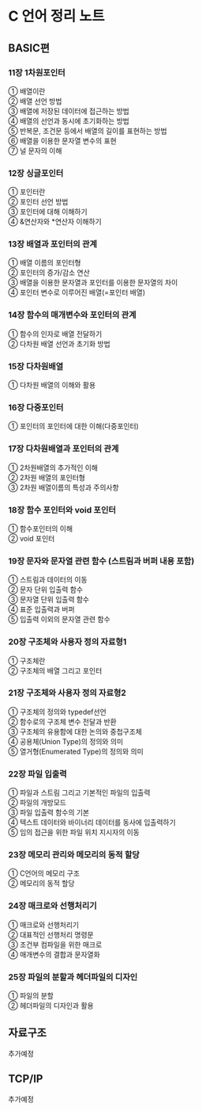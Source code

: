 # C 언어 정리 노트

## BASIC편
### 11장 1차원포인터   
   ① 배열이란   
   ② 배열 선언 방법   
   ③ 배열에 저장된 데이터에 접근하는 방법   
   ④ 배열의 선언과 동시에 초기화하는 방법   
   ⑤ 반복문, 조건문 등에서 배열의 길이를 표현하는 방법   
   ⑥ 배열을 이용한 문자열 변수의 표현   
   ⑦ 널 문자의 이해   
### 12장 싱글포인터   
   ① 포인터란   
   ② 포인터 선언 방법   
   ③ 포인터에 대해 이해하기   
   ④ &연산자와 *연산자 이해하기   
### 13장 배열과 포인터의 관계   
   ① 배열 이름의 포인터형   
   ② 포인터의 증가/감소 연산   
   ③ 배열을 이용한 문자열과 포인터를 이용한 문자열의 차이   
   ④ 포인터 변수로 이루어진 배열(=포인터 배열)   
### 14장 함수의 매개변수와 포인터의 관계   
   ① 함수의 인자로 배열 전달하기   
   ② 다차원 배열 선언과 초기화 방법   
### 15장 다차원배열   
   ① 다차원 배열의 이해와 활용   
### 16장 다중포인터   
   ① 포인터의 포인터에 대한 이해(다중포인터)   
### 17장 다차원배열과 포인터의 관계   
   ① 2차원배열의 추가적인 이해   
   ② 2차원 배열의 포인터형   
   ③ 2차원 배열이름의 특성과 주의사항   
### 18장 함수 포인터와 void 포인터   
   ① 함수포인터의 이해   
   ② void 포인터   
### 19장 문자와 문자열 관련 함수 (스트림과 버퍼 내용 포함)   
   ① 스트림과 데이터의 이동   
   ② 문자 단위 입출력 함수   
   ③ 문자열 단위 입출력 함수   
   ④ 표준 입출력과 버퍼   
   ⑤ 입출력 이외의 문자열 관련 함수   
### 20장 구조체와 사용자 정의 자료형1   
   ① 구조체란   
   ② 구조체의 배열 그리고 포인터   
### 21장 구조체와 사용자 정의 자료형2   
   ① 구조체의 정의와 typedef선언   
   ② 함수로의 구조체 변수 전달과 반환   
   ③ 구조체의 유용함에 대한 논의와 중첩구조체   
   ④ 공용체(Union Type)의 정의와 의미   
   ⑤ 열거형(Enumerated Type)의 정의와 의미   
### 22장 파일 입출력   
   ① 파일과 스트림 그리고 기본적인 파일의 입출력   
   ② 파일의 개방모드   
   ③ 파일 입출력 함수의 기본   
   ④ 텍스트 데이터와 바이너리 데이터를 동사에 입출력하기   
   ⑤ 임의 접근을 위한 파일 위치 지시자의 이동   
### 23장 메모리 관리와 메모리의 동적 할당
   ① C언어의 메모리 구조  
   ② 메모리의 동적 할당   
### 24장 매크로와 선행처리기   
   ① 매크로와 선행처리기   
   ② 대표적인 선행처리 명령문   
   ③ 조건부 컴파일을 위한 매크로   
   ④ 매개변수의 결합과 문자열화   
### 25장 파일의 분할과 헤더파일의 디자인
   ① 파일의 분할   
   ② 헤더파일의 디자인과 활용   

## 자료구조
추가예정

## TCP/IP
추가예정
